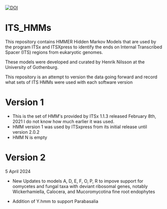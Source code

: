 [![DOI](https://zenodo.org/badge/DOI/10.5281/zenodo.13285214.svg)](https://doi.org/10.5281/zenodo.13285214)


# ITS_HMMs

This repository contains HMMER Hidden Markov Models that are used by the program ITSx and ITSXpress to identify the ends on Internal Transcribed Spacer (ITS) regions from eukaryotic genomes.

These models were developed and curated by Henrik Nilsson at the University of Gothenburg.

This repository is an attempt to version the data going forward and record what sets of ITS HMMs were used with each software version

# Version 1

* This is the set of HMM's provided by ITSx 1.1.3 released February 8th, 2021  I do not know how much earlier it was used.
* HMM version 1 was used by ITSxpress from its initial release until version 2.0.2
* HMM N is empty

# Version 2

5 April 2024  

* New Updates to models A, D, E, F, O, P, R  to impove support for oomycetes and fungal taxa with deviant ribosomal genes, notably Wickerhamiella, Calocera, and Mucoromycotina fine root endophytes

* Addition of Y.hmm to support  Parabasalia
